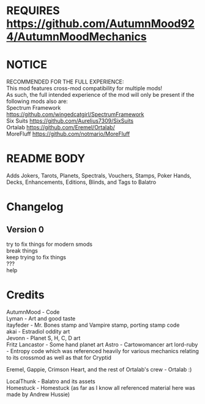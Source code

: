 # REQUIRES https://github.com/AutumnMood924/AutumnMoodMechanics  
  
# NOTICE  
  
RECOMMENDED FOR THE FULL EXPERIENCE:  
This mod features cross-mod compatibility for multiple mods!  
As such, the full intended experience of the mod will only be present if the following mods also are:  
⁠Spectrum Framework https://github.com/wingedcatgirl/SpectrumFramework  
⁠Six Suits https://github.com/Aurelius7309/SixSuits  
Ortalab https://github.com/Eremel/Ortalab/  
MoreFluff https://github.com/notmario/MoreFluff  
  
# README BODY  
  
Adds Jokers, Tarots, Planets, Spectrals, Vouchers, Stamps, Poker Hands, Decks, Enhancements, Editions, Blinds, and Tags to Balatro  
  
# Changelog  
## Version 0  
try to fix things for modern smods  
break things  
keep trying to fix things  
???  
help  
  
# Credits  
AutumnMood - Code  
Lyman - Art and good taste  
itayfeder - Mr. Bones stamp and Vampire stamp, porting stamp code  
akai - Estradiol oddity art  
Jevonn - Planet S, H, C, D art  
Fritz Lancastor - Some hand planet art
Astro - Cartowomancer art
lord-ruby - Entropy code which was referenced heavily for various mechanics relating to its crossmod as well as that for Cryptid
  
Eremel, Gappie, Crimson Heart, and the rest of Ortalab's crew - Ortalab :)  
  
LocalThunk - Balatro and its assets  
Homestuck - Homestuck (as far as I know all referenced material here was made by Andrew Hussie)  
  
